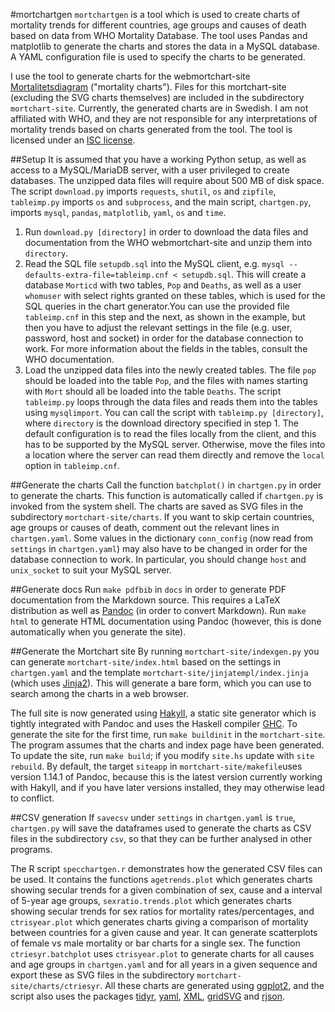 #mortchartgen
`mortchartgen` is a tool which is used to create charts of mortality trends for different countries, age groups and causes of death based on data from WHO Mortality Database. The tool uses Pandas and matplotlib to generate the charts and stores the data in a MySQL database. A YAML configuration file is used to specify the charts to be generated.

I use the tool to generate charts for the webmortchart-site [Mortalitetsdiagram](http://mortchart.klpn.se) ("mortality charts"). Files for this mortchart-site (excluding the SVG charts themselves) are included in the subdirectory `mortchart-site`. Currently, the generated charts are in Swedish. I am not affiliated with WHO, and they are not responsible for any interpretations of mortality trends based on charts generated from the tool. The tool is licensed under an [ISC license](LICENSE).

##Setup
It is assumed that you have a working Python setup, as well as access to a MySQL/MariaDB server, with a user privileged to create databases. The unzipped data files will require about 500 MB of disk space. The script `download.py` imports `requests`, `shutil`, `os` and `zipfile`, `tableimp.py` imports `os` and `subprocess`, and the main script, `chartgen.py`, imports `mysql`, `pandas`, `matplotlib`, `yaml`, `os` and `time`.

1. Run `download.py [directory]` in order to download the data files and documentation from the WHO webmortchart-site and unzip them into `directory`.
2. Read the SQL file `setupdb.sql` into the MySQL client, e.g. `mysql --defaults-extra-file=tableimp.cnf < setupdb.sql`. This will create a database `Morticd` with two tables, `Pop` and `Deaths`, as well as a user `whomuser` with select rights granted on these tables, which is used for the SQL queries in the chart generator.You can use the provided file `tableimp.cnf` in this step and the next, as shown in the example, but then you have to adjust the relevant settings in the file (e.g. user, password, host and socket) in order for the database connection to work.  For more information about the fields in the tables, consult the WHO documentation.
3. Load the unzipped data files into the newly created tables. The file `pop` should be loaded into the table `Pop`, and the files with names starting with `Mort` should all be loaded into the table `Deaths`. The script `tableimp.py` loops through the data files and reads them into the tables using `mysqlimport`. You can call the script with `tableimp.py [directory]`, where `directory` is the download directory specified in step 1. The default configuration is to read the files locally from the client, and this has to be supported by the MySQL server. Otherwise, move the files into a location where the server can read them directly and remove the `local` option in `tableimp.cnf`.

##Generate the charts
Call the function `batchplot()` in `chartgen.py` in order to generate the charts. This function is automatically called if `chartgen.py` is invoked from the system shell. The charts are saved as SVG files in the subdirectory `mortchart-site/charts`. If you want to skip certain countries, age groups or causes of death, comment out the relevant lines in `chartgen.yaml`. Some values in the dictionary `conn_config` (now read from `settings` in `chartgen.yaml`) may also have to be changed in order for the database connection to work. In particular, you should change `host` and `unix_socket` to suit your MySQL server.

##Generate docs
Run `make pdfbib` in `docs` in order to generate PDF documentation from the Markdown source. This requires a LaTeX distribution as well as [Pandoc](https://github.com/jgm/pandoc) (in order to convert Markdown). Run `make html` to generate HTML documentation using Pandoc (however, this is done automatically when you generate the site).

##Generate the Mortchart site
By running `mortchart-site/indexgen.py` you can generate `mortchart-site/index.html` based on the settings in `chartgen.yaml` and the template `mortchart-site/jinjatempl/index.jinja` (which uses [Jinja2](https://github.com/mitsuhiko/jinja2)). This will generate a bare form, which you can use to search among the charts in a web browser.

The full site is now generated using [Hakyll](http://github.com/jaspervdj/hakyll), a static site generator which is tightly integrated with Pandoc and uses the Haskell compiler [GHC](http://www.haskell.org/ghc/). To generate the site for the first time, run `make buildinit` in the `mortchart-site`. The program assumes that the charts and index page have been generated. To update the site, run `make build`; if you modify `site.hs` update with `site rebuild`. By default, the target `siteapp` in  `mortchart-site/makefile`uses version 1.14.1 of Pandoc, because this is the latest version currently working with Hakyll, and if you have later versions installed, they may otherwise lead to conflict.

##CSV generation
If `savecsv` under `settings` in `chartgen.yaml` is `true`, `chartgen.py` will save the dataframes used to generate the charts as CSV files in the subdirectory `csv`, so that they can be further analysed in other programs.

The R script `specchartgen.r` demonstrates how the generated CSV files can be used. It contains the functions `agetrends.plot` which generates charts showing secular trends for a given combination of sex, cause and a interval of 5-year age groups, `sexratio.trends.plot` which generates charts showing secular trends for sex ratios for mortality rates/percentages, and `ctrisyear.plot` which generates charts giving a comparison of mortality between countries for a given cause and year. It can generate scatterplots of female vs male mortality or bar charts for a single sex. The function `ctriesyr.batchplot` uses `ctrisyear.plot` to generate charts for all causes and age groups in `chartgen.yaml` and for all years in a given sequence and export these as SVG files in the subdirectory `mortchart-site/charts/ctriesyr`. All these charts are generated using [ggplot2](https://github.com/hadley/ggplot2), and the script also uses the packages [tidyr](https://github.com/hadley/tidyr),  [yaml](http://cran.r-project.org/web/packages/yaml), [XML](http://cran.r-project.org/web/packages/XML), [gridSVG](https://sjp.co.nz/projects/gridsvg) and [rjson](http://cran.r-project.org/web/packages/rjson).
